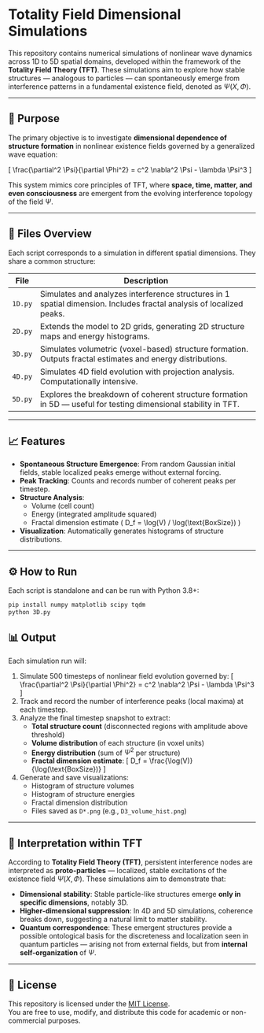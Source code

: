 # Totality Field Dimensional Simulations

This repository contains numerical simulations of nonlinear wave dynamics across 1D to 5D spatial domains, developed within the framework of the **Totality Field Theory (TFT)**. These simulations aim to explore how stable structures — analogous to particles — can spontaneously emerge from interference patterns in a fundamental existence field, denoted as $\Psi(X, \Phi)$.

---

## 🔬 Purpose

The primary objective is to investigate **dimensional dependence of structure formation** in nonlinear existence fields governed by a generalized wave equation:

\[
\frac{\partial^2 \Psi}{\partial \Phi^2} = c^2 \nabla^2 \Psi - \lambda \Psi^3
\]

This system mimics core principles of TFT, where **space, time, matter, and even consciousness** are emergent from the evolving interference topology of the field $\Psi$.

---

## 🧠 Files Overview

Each script corresponds to a simulation in different spatial dimensions. They share a common structure:

| File | Description |
|------|-------------|
| `1D.py` | Simulates and analyzes interference structures in 1 spatial dimension. Includes fractal analysis of localized peaks. |
| `2D.py` | Extends the model to 2D grids, generating 2D structure maps and energy histograms. |
| `3D.py` | Simulates volumetric (voxel-based) structure formation. Outputs fractal estimates and energy distributions. |
| `4D.py` | Simulates 4D field evolution with projection analysis. Computationally intensive. |
| `5D.py` | Explores the breakdown of coherent structure formation in 5D — useful for testing dimensional stability in TFT. |

---

## 📈 Features

- **Spontaneous Structure Emergence**: From random Gaussian initial fields, stable localized peaks emerge without external forcing.
- **Peak Tracking**: Counts and records number of coherent peaks per timestep.
- **Structure Analysis**:
  - Volume (cell count)
  - Energy (integrated amplitude squared)
  - Fractal dimension estimate \( D_f = \log(V) / \log(\text{BoxSize}) \)
- **Visualization**: Automatically generates histograms of structure distributions.

---

## ⚙️ How to Run

Each script is standalone and can be run with Python 3.8+:

```bash
pip install numpy matplotlib scipy tqdm
python 3D.py
```
## 📊 Output

Each simulation run will:

1. Simulate 500 timesteps of nonlinear field evolution governed by:
   \[
   \frac{\partial^2 \Psi}{\partial \Phi^2} = c^2 \nabla^2 \Psi - \lambda \Psi^3
   \]
2. Track and record the number of interference peaks (local maxima) at each timestep.
3. Analyze the final timestep snapshot to extract:
   - **Total structure count** (disconnected regions with amplitude above threshold)
   - **Volume distribution** of each structure (in voxel units)
   - **Energy distribution** (sum of $\Psi^2$ per structure)
   - **Fractal dimension estimate**:
     \[
     D_f = \frac{\log(V)}{\log(\text{BoxSize})}
     \]
4. Generate and save visualizations:
   - Histogram of structure volumes
   - Histogram of structure energies
   - Fractal dimension distribution
   - Files saved as `D*.png` (e.g., `D3_volume_hist.png`)

---

## 🧭 Interpretation within TFT

According to **Totality Field Theory (TFT)**, persistent interference nodes are interpreted as **proto-particles** — localized, stable excitations of the existence field $\Psi(X, \Phi)$. These simulations aim to demonstrate that:

- **Dimensional stability**: Stable particle-like structures emerge **only in specific dimensions**, notably 3D.
- **Higher-dimensional suppression**: In 4D and 5D simulations, coherence breaks down, suggesting a natural limit to matter stability.
- **Quantum correspondence**: These emergent structures provide a possible ontological basis for the discreteness and localization seen in quantum particles — arising not from external fields, but from **internal self-organization** of $\Psi$.

---

## 📜 License

This repository is licensed under the [MIT License](https://en.wikipedia.org/wiki/MIT_License).  
You are free to use, modify, and distribute this code for academic or non-commercial purposes.



